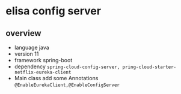 # elisa config server

## overview
  - language    java 
  - version     11
  - framework   spring-boot
  - dependency  `spring-cloud-config-server, pring-cloud-starter-netflix-eureka-client`
  - Main class add some Annotations `@EnableEurekaClient,@EnableConfigServer`

